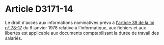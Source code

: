 # Article D3171-14

Le droit d'accès aux informations nominatives prévu à [l'article 39 de la loi n° 78-17][1] du 6 janvier 1978 relative à l'informatique, aux fichiers et aux libertés est applicable aux documents comptabilisant la durée de travail des salariés.

 [1]: /affichTexteArticle.do?cidTexte=JORFTEXT000000886460&idArticle=LEGIARTI000006528141&dateTexte=&categorieLien=cid